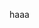 haaa

<!---
iqbalbaqii/iqbalbaqii is a ✨ special ✨ repository because its `README.md` (this file) appears on your GitHub profile.
You can click the Preview link to take a look at your changes.
--->
